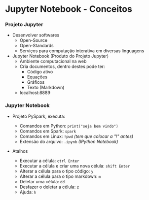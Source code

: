 # Jupyter Notebook - Conceitos
### Projeto Jupyter
- Desenvolver softwares
  - Open-Source
  - Open-Standards
  - Serviços para computação interativa em diversas linguagens
- Jupyter Notebook (Produto do Projeto Jupyter)
  - Ambiente computacional na web
  - Cria documentos, dentro destes pode ter:
    - Código ativo
    - Equações
    - Gráficos
    - Texto (Markdown)
  - localhost:8889
 
### Jupyter Notebook

- Projeto PySpark, executa:
  - Comandos em Python: ```print("seja bem vindo")```
  - Comandos em Spark: ```spark```
  - Comandos em Linux: ```!pwd``` *(tem que colocar a "!" antes)*
  - Extensão do arquivo: ```.ipynb``` *(IPython Notebook)*
 
- Atalhos
  - Executar a célula: ```ctrl Enter```
  - Executar a célula e criar uma nova célula: ```shift Enter```
  - Alterar a célula para o tipo código: ```y```
  - Alterar a célula para o tipo markdown: ```m```
  - Deletar uma célula: ```dd```
  - Desfazer o deletar a célula: ```z```
  - Ajuda: ```h```
